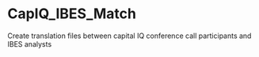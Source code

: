 # CapIQ_IBES_Match
Create translation files between capital IQ conference call participants and IBES analysts
